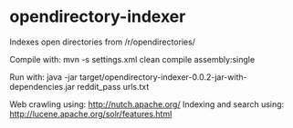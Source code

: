 # opendirectory-indexer
Indexes open directories from /r/opendirectories/

Compile with: mvn -s settings.xml clean compile assembly:single

Run with: java -jar target/opendirectory-indexer-0.0.2-jar-with-dependencies.jar reddit_pass urls.txt

Web crawling using: http://nutch.apache.org/
Indexing and search using: http://lucene.apache.org/solr/features.html
